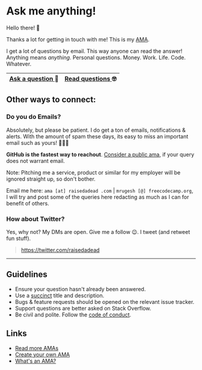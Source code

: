 # Ask me anything!

Hello there! 👋

Thanks a lot for getting in touch with me! This is my [AMA](https://en.wikipedia.org/wiki/Reddit#IAmA_and_AMA).

I get a lot of questions by email. This way anyone can read the answer!
Anything means _anything_. Personal questions. Money. Work. Life. Code. Whatever.

| [Ask a question ](https://github.com/raisedadead/ama/discussions/new) 🤔 | [Read questions ](https://github.com/raisedadead/ama/discussions) 🤓 |
| :------------------------------------------------------------------ | :------------------------------------------------------------------------------------------------------------------------------------------------------------------- |


## Other ways to connect:

### Do you do Emails?

Absolutely, but please be patient. I do get a ton of emails, notifications & alerts. With the amount of spam these days, its easy to miss an important email such as yours! 🤷🏽‍♂️

**GitHub is the fastest way to reachout**. [Consider a public ama](https://github.com/raisedadead/ama/issues/new), if your query does not warrant email. 

Note: Pitching me a service, product or similar for my employer will be ignored straight up, so don't bother.

Email me here: `ama [at] raisedadead .com` | `mrugesh [@] freecodecamp.org`, I will try and post some of the queries here redacting as much as I can for benefit of others.

### How about Twitter?

Yes, why not? My DMs are open. Give me a follow 😉. I tweet (and retweet fun stuff).

> <https://twitter.com/raisedadead>

---

## Guidelines

- Ensure your question hasn't already been answered.
- Use a [succinct](https://dictionary.cambridge.org/dictionary/english/succinct) title and description.
- Bugs & feature requests should be opened on the relevant issue tracker.
- Support questions are better asked on Stack Overflow.
- Be civil and polite. Follow the [code of conduct](./CODE_OF_CONDUCT.md).

## Links

- [Read more AMAs](https://github.com/sindresorhus/amas)
- [Create your own AMA](https://github.com/sindresorhus/amas/blob/master/create-ama.md)
- [What's an AMA?](https://en.wikipedia.org/wiki/Reddit#IAmA_and_AMA)
